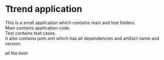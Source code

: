 # Ttrend application

This is a small application which contains main and test folders.  
Main contains application code.  
Test contains test cases.  
It also contains pom.xml which has all dependencies and artifact name and version.

all the best

